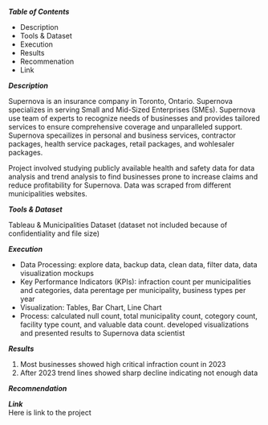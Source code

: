 ***Table of Contents***<br>

* Description
* Tools & Dataset
* Execution
* Results
* Recommenation
* Link


***Description***<br>

Supernova is an insurance company in Toronto, Ontario. Supernova specializes in serving Small and Mid-Sized Enterprises (SMEs). Supernova use team of experts to recognize needs of businesses and provides tailored services to ensure comprehensive coverage and unparalleled support. Supernova specailizes in personal and business services, contractor packages, health service packages, retail packages, and wohlesaler packages. 

Project involved studying publicly available health and safety data for data analysis and trend analysis to find businesses prone to increase claims and reduce profitability for Supernova. Data was scraped from different municipalities websites.  


***Tools & Dataset***<br>

Tableau & Municipalities Dataset (dataset not included because of confidentiality and file size)


***Execution***<br>

* Data Processing: explore data, backup data, clean data, filter data, data visualization mockups
* Key Performance Indicators (KPIs): infraction count per municipalities and categories, data perentage per municipality, business types per year
* Visualization: Tables, Bar Chart, Line Chart
* Process: calculated null count, total municipality count, cotegory count, facility type count, and valuable data count. developed visualizations and presented results to
  Supernova data scientist


***Results***<br>

1. Most businesses showed high critical infraction count in 2023
2. After 2023 trend lines showed sharp decline indicating not enough data


***Recomnendation***<br>



***Link***<br>
Here is link to the project
